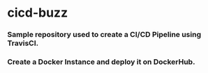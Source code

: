 # cicd-buzz

### Sample repository used to create a CI/CD Pipeline using TravisCI.
### Create a Docker Instance and deploy it on DockerHub.
